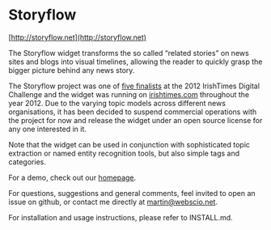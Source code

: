 Storyflow
=========

[http://storyflow.net](http://storyflow.net)

The Storyflow widget transforms the so called “related stories” on news sites and blogs into visual timelines, allowing the reader to quickly grasp the bigger picture behind any news story.

The Storyflow project was one of [five finalists](http://www.irishtimes.com/business/sectors/technology/five-start-up-firms-shortlisted-for-irish-times-digital-challenge-1.532783) at the 2012 IrishTimes Digital Challenge and the widget was running on [irishtimes.com](http://www.irishtimes.com) throughout the year 2012.
Due to the varying topic models across different news organisations, it has been decided to suspend commercial operations with the project for now and release the widget under an open source license for any one interested in it.

Note that the widget can be used in conjunction with sophisticated topic extraction or named entity recognition tools, but also simple tags and categories.

For a demo, check out our [homepage](http://storyflow.net).

For questions, suggestions and general comments, feel invited to open an issue on github, or contact me directly at martin@webscio.net.

For installation and usage instructions, please refer to INSTALL.md.
